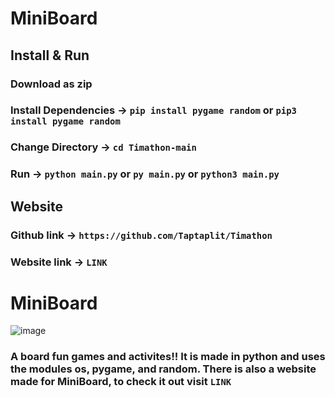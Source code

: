 # MiniBoard


## Install & Run

### Download as zip
### Install Dependencies -> ``pip install pygame random`` or ``pip3 install pygame random`` 
### Change Directory -> ``cd Timathon-main``
### Run -> ``python main.py`` or ``py main.py`` or ``python3 main.py``


## Website
### Github link -> ``https://github.com/Taptaplit/Timathon``
### Website link -> ``LINK``


# MiniBoard

![image](https://media.discordapp.net/attachments/771821245292609556/820392652779290624/unknown.png)
### A board fun games and activites!! It is made in python and uses the modules os, pygame, and random. There is also a website made for MiniBoard, to check it out visit ``LINK``


